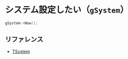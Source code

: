 # システム設定したい（``gSystem``）

```cpp
gSystem->Now();
```

## リファレンス

- [TSystem](https://root.cern.ch/doc/master/classTSystem.html)
